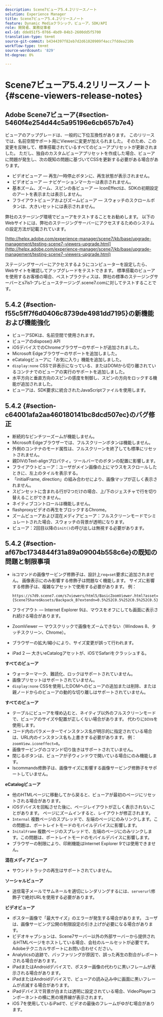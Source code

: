```yaml
---
description: Scene7ビューア5.4.2リリースノート
solution: Experience Manager
title: Scene7ビューア5.4.2リリースノート
feature: Dynamic Mediaクラシック，ビューア，SDK/API
role: 開発者、業務従事者
exl-id: dde851f5-0766-4bd9-84b3-2600dd5f5700
translation-type: tm+mt
source-git-commit: b4344397f82eb7d2d61020909f4acc7fddea210b
workflow-type: tm+mt
source-wordcount: '829'
ht-degree: 0%

---
```


# Scene7ビューア5.4.2リリースノート{#scene-viewers-release-notes}

## Adobe Scene7ビューア{#section-5460f4e254d44c5a95196e6cb657b7e4}

ビューアのアップグレードは、一般的に下位互換性があります。 このリリースでは、名前空間サポート用にViewerに変更が加えられました。 そのため、この変更を反映して、標準搭載されているすべてのビューアプリセットが更新されました。 ただし、独自のカスタムビューアプリセットを作成した場合、ビューアに問題が発生し、次の既知の問題に基づいてCSSを更新する必要がある場合があります。

* ビデオビューア — 再生/一時停止ボタンに、再生状態が表示されません。
* ビデオビューア — ナビゲーションマーカーは表示されません。
* 基本ズーム、ズーム、スピンの各ビューア — IconEffectは、SDKの初期設定のアートを表示または表示しません。
* フライアウトビューアおよびズームビューア — スウォッチのスクロールボタンは、大きいセットには表示されません。

弊社のステージング環境でビューアをテストすることをお勧めします。 以下のWebサイトには、弊社のステージングサーバーにアクセスするためのシステムの設定方法が記載されています。

[http://helpx.adobe.com/experience-manager/scene7/kb/base/upgrade-management/testing-scene7-viewers-upgrade.html](http://helpx.adobe.com/experience-manager/scene7/kb/base/upgrade-management/testing-scene7-viewers-upgrade.html)

ステージングサーバーにアクセスするようにコンピューターを設定したら、Webサイトを確認してアップグレードをテストできます。 標準搭載のビューアを使用するお客様の場合、ベストプラクティスは、弊社の標準のステージングサーバーとs7is1-プレビューステージング.scene7.comに対してテストすることです。

## 5.4.2 {#section-f55c5ff7f6d0406c8739de4981dd7195}の新機能および機能強化

* ビューアSDKは、名前空間で使用されます。
* ビューアのdispose() API
* iOSデバイスでのChromeブラウザーのサポートが追加されました。
* Microsoft Edgeブラウザーのサポートを追加しました。
* eCatalogビューアに「お気に入り」機能を追加しました。
* `display:none` CSSで非表示になっている、またはDOMから切り離されているコンテナでのビューアの実行のサポートを追加しました。
* 水平方向と垂直方向のスピンの感度を制御し、スピンの方向をロックする機能が追加されました。
* ビューアは、SDK要求に統合されたJavaScriptファイルを使用します。

## 5.4.2 {#section-c64001afa2aa460180141bc8dcd507ec}のバグ修正

* 断続的なピンチツーズームが機能しません。
* Microsoft Edgeブラウザーでは、フルスクリーンボタンは機能しません。
* 外側のコンテナのモード属性は、フルスクリーンを終了しても標準にリセットされません。
* 親DIVのText-alignプロパティ。ツールバーでのボタンの配置に影響します。
* フライアウトビューア：ユーザがメイン画像の上にマウスをスクロールしたときに、左上のタイルを表示する。
* 「initialFrame, direction」の組み合わせにより、画像マップが正しく表示されません。
* スピンセットに含まれる行が2つだけの場合、上/下のジェスチャで行を切り替えることができません。
* ネイティブコントロールは機能しません。
* flashproxyビデオの再生をブロックするChrome。
* ズームビューアおよび混在メディアビューア：フルスクリーンモードでシミュレートされた場合、スウォッチの背景が透明になります。
* ビューア：2回目以降の`init()`の呼び出しは無視する必要があります。

## 5.4.2 {#section-af67bc1734844f31a89a09004b558c6e}の既知の問題と制限事項

* isコマンドの画像サービング修飾子は、設計上`req=set`要求に追加されません。 画像表示にのみ影響する修飾子は問題なく機能します。 サイズに影響する修飾子は、複雑なアセットで使用する必要があります。 例：

   ```
   https://s7d9.scene7.com/s7viewers/html5/BasicZoomViewer.html?asset= {Scene7SharedAssets/Backpack_B?extendn=0.5%252C0.5%252C0.5%252C0.5}
   ```

* フライアウト — Internet Explorer 9は、マウスをオフにしても画面に表示され続ける場合があります。
* ZoomViewer — マウスクリックで画像をズームできない（Windows 8、タッチスクリーン、Chrome）。
* ブラウザーの拡大/縮小により、サイズ変更が誤って行われます。
* iPad 2 — 大きいeCatalogアセットが、iOSでSafariをクラッシュする。

**すべてのビューア**

* ウォーターマーク、難読化、ロックはサポートされていません。
* 画像プリセットはサポートされていません。
* `display:none` CSSを使用したDOMへのビューアの追加または削除、または親ノードからのビューアの動的な切り離しはサポートされていません。

**すべてのビューア**

* テーブルにビューアを埋め込むと、ネイティブ以外のフルスクリーンモードで、ビューアのサイズや配置が正しくない場合があります。 代わりに`DIV`sを使用します。
* コード内のパラメーターでインスタンス名が明示的に指定されている場合は、URL内のインスタンス名も上書きする必要があります。 例：`zoomView.iconeffect=0`。
* 画像サービングのコマンド切り抜きはサポートされていません。
* 閉じるボタンは、ビューアが子ウィンドウで開いている場合にのみ機能します。
* Iscommands修飾子は、画像サイズに影響する画像サービング修飾子をサポートしていません。

**eCatalogビューア**

* 他のHTMLページに移動してから戻ると、ビューアが最初のページにリセットされる場合があります。
* iOSデバイスを回転させた後に、ページレイアウトが正しく表示されないことがあります。 ページにズームインすると、レイアウトが修正されます。
* `Internal` 複数ページのスプレッドで、左端のページにのみリンクします。この問題は、ポートレイトモードのモバイルデバイスに影響します。
* `InitalFrame` 複数ページのスプレッドで、左端のページにのみリンクします。この問題は、ポートレイトモードのモバイルデバイスに影響します。
* ブラウザーの制限により、印刷機能はInternet Explorer 9では使用できません。

**混在メディアビューア**

* サウンドトラックの再生はサポートされていません。

**ソーシャルビューア**

* 送信電子メールでサムネールを適切にレンダリングするには、`serverurl`修飾子で絶対URLを使用する必要があります。

**ビデオビューア**

* ポスター画像で「最大サイズ」のエラーが発生する場合があります。 ユーザは、画像サービング公開の制限設定の引き上げが必要になる場合があります。
* ビデオキャプションは、Scene7サーバー以外の外部サーバーから提供されるHTMLページをホストしている場合、会社のルールセットが必要です。 Adobeテクニカルサポートにお問い合わせください。
* Analyticsの追跡で、バッファリングが原因で、誤った再生の割合がレポートされる場合があります。
* iPadまたはAndroidデバイスで、ポスター画像の代わりに黒いフレームが表示される場合があります。
* iPadまたはAndroidデバイスで、ビューアの読み込み中に画面に黒いフレームが点滅する場合があります。
* iPadデバイスで背景が白または透明に設定されている場合、VideoPlayerコンポーネントの横に黒の境界線が表示されます。
* iOS 7を使用しているiPadで、ビデオの最後のフレームがゆがむ場合があります。
